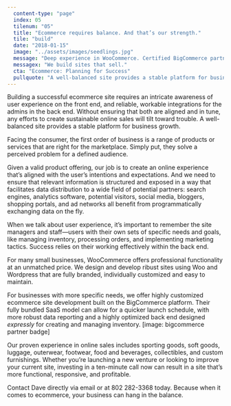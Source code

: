 ```yaml
---
  content-type: "page"
  index: 05
  tilenum: "05"
  title: "Ecommerce requires balance. And that’s our strength."
  tile: "build"
  date: "2018-01-15"
  image: "../assets/images/seedlings.jpg"
  message: "Deep experience in WooCommerce. Certified BigCommerce partner."
  messagex: "We build sites that sell."
  cta: "Ecommerce: Planning for Success"
  pullquote: "A well-balanced site provides a stable platform for business growth."
---
```


<div>
Building a successful ecommerce site requires an intricate awareness of user experience on the front end, and reliable, workable integrations for the admins in the back end. Without ensuring that both are aligned and in tune, any efforts to create sustainable online sales will tilt toward trouble. A well-balanced site provides a stable platform for business growth.

Facing the consumer, the first order of business is a range of products or services that are right for the marketplace. Simply put, they solve a perceived problem for a defined audience.

Given a valid product offering, our job is to create an online experience that’s aligned with the user’s intentions and expectations. And we need to ensure that relevant information is structured and exposed in a way that facilitates data distribution to a wide field of potential partners: search engines, analytics software, potential visitors, social media, bloggers, shopping portals, and ad networks all benefit from programmatically exchanging data on the fly.

When we talk about user experience, it’s important to remember the site managers and staff—users with their own sets of specific needs and goals, like managing inventory, processing orders, and implementing marketing tactics. Success relies on their working effectively within the back end.

For many small businesses, WooCommerce offers professional functionality at an unmatched price. We design and develop ribust sites using Woo and Wordpress that are fully branded, individually customized and easy to maintain.

For businesses with more specific needs, we offer highly customized ecommerce site development built on the BigCommerce platform. Their fully bundled SaaS model can allow for a quicker launch schedule, with more robust data reporting and a highly optimized back end designed _expressly_ for creating and managing inventory. [image: bigcommerce partner badge]

Our proven experience in online sales includes sporting goods, soft goods, luggage, outerwear, footwear, food and beverages, collectibles, and custom furnishings. Whether you’re launching a new venture or looking to improve your current site, investing in a ten-minute call now can result in a site that’s more functional, responsive, and profitable.

Contact Dave directly via email or at 802 282-3368 today. Because when it comes to ecommerce, your business can hang in the balance.

</div>
